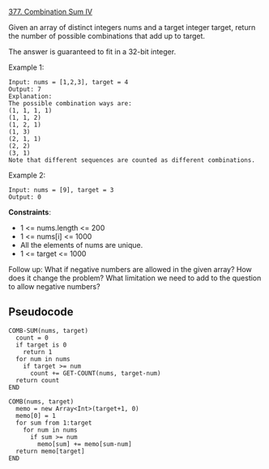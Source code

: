 [377. Combination Sum IV](https://leetcode.com/problems/combination-sum-iv/)

Given an array of distinct integers nums and a target integer target, return the number of possible combinations that add up to target.

The answer is guaranteed to fit in a 32-bit integer.

Example 1:

```
Input: nums = [1,2,3], target = 4
Output: 7
Explanation:
The possible combination ways are:
(1, 1, 1, 1)
(1, 1, 2)
(1, 2, 1)
(1, 3)
(2, 1, 1)
(2, 2)
(3, 1)
Note that different sequences are counted as different combinations.
```

Example 2:

```
Input: nums = [9], target = 3
Output: 0
```

**Constraints**:

-   1 <= nums.length <= 200
-   1 <= nums[i] <= 1000
-   All the elements of nums are unique.
-   1 <= target <= 1000

Follow up: What if negative numbers are allowed in the given array? How does it change the problem? What limitation we need to add to the question to allow negative numbers?

## Pseudocode

```
COMB-SUM(nums, target)
  count = 0
  if target is 0
    return 1
  for num in nums
    if target >= num
      count += GET-COUNT(nums, target-num)
  return count
END
```

```
COMB(nums, target)
  memo = new Array<Int>(target+1, 0)
  memo[0] = 1
  for sum from 1:target
    for num in nums
      if sum >= num
        memo[sum] += memo[sum-num]
  return memo[target]
END
```
